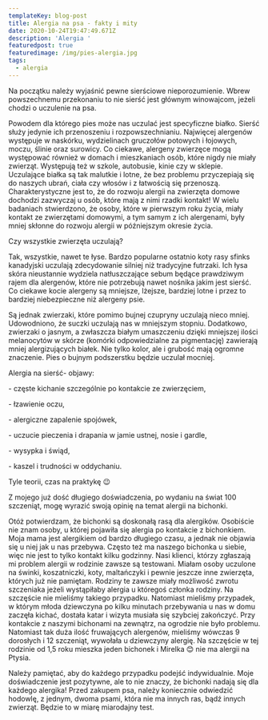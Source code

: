 ```yaml
---
templateKey: blog-post
title: Alergia na psa - fakty i mity
date: 2020-10-24T19:47:49.671Z
description: 'Alergia '
featuredpost: true
featuredimage: /img/pies-alergia.jpg
tags:
  - alergia
---
```


Na początku należy wyjaśnić pewne sierściowe nieporozumienie. Wbrew powszechnemu przekonaniu to nie sierść jest głównym winowajcom, jeżeli chodzi o uczulenie na psa. 

Powodem dla którego pies może nas uczulać jest specyficzne białko. Sierść służy jedynie ich przenoszeniu i rozpowszechnianiu. Najwięcej alergenów występuje w naskórku, wydzielinach gruczołów potowych i łojowych, moczu, ślinie oraz surowicy. Co ciekawe, alergeny zwierzęce mogą występować również w domach i mieszkaniach osób, które nigdy nie miały zwierząt. Występują też w szkole, autobusie, kinie czy w sklepie. Uczulające białka są tak malutkie i lotne, że bez problemu przyczepiają się do naszych ubrań, ciała czy włosów i z łatwością się przenoszą. Charakterystyczne jest to, że do rozwoju alergii na zwierzęta domowe dochodzi zazwyczaj u osób, które mają z nimi rzadki kontakt! W wielu badaniach stwierdzono, że osoby, które w pierwszym roku życia, miały kontakt ze zwierzętami domowymi, a tym samym z ich alergenami, były mniej skłonne do rozwoju alergii w późniejszym okresie życia. 

Czy wszystkie zwierzęta uczulają?

Tak, wszystkie, nawet te łyse. Bardzo popularne ostatnio koty rasy sfinks kanadyjski uczulają zdecydowanie silniej niż tradycyjne futrzaki. Ich łysa skóra nieustannie wydziela natłuszczające sebum będące prawdziwym rajem dla alergenów, które nie potrzebują nawet nośnika jakim jest sierść. Co ciekawe kocie alergeny są mniejsze, lżejsze, bardziej lotne i przez to bardziej niebezpieczne niż alergeny psie. 

Są jednak zwierzaki, które pomimo bujnej czupryny uczulają nieco mniej. Udowodniono, że suczki uczulają nas w mniejszym stopniu. Dodatkowo, zwierzaki o jasnym, a zwłaszcza białym umaszczeniu dzięki mniejszej ilości melanocytów w skórze (komórki odpowiedzialne za pigmentację) zawierają mniej alergizujących białek. Nie tylko kolor, ale i grubość mają ogromne znaczenie. Pies o bujnym podszerstku będzie uczulał mocniej. 

Alergia na sierść- objawy:

\- częste kichanie szczególnie po kontakcie ze zwierzęciem,

\- łzawienie oczu,

\- alergiczne zapalenie spojówek,

\- uczucie pieczenia i drapania w jamie ustnej, nosie i gardle,

\- wysypka i świąd,

\- kaszel i trudności w oddychaniu.

Tyle teorii, czas na praktykę 😉

Z mojego już dość długiego doświadczenia, po wydaniu na świat 100 szczeniąt, mogę wyrazić swoją opinię na temat alergii na bichonki. 

Otóż potwierdzam, że bichonki są doskonałą rasą dla alergików. Osobiście nie znam osoby, u której pojawiła się alergia po kontakcie z bichonkiem. Moja mama jest alergikiem od bardzo długiego czasu, a jednak nie objawia się u niej jak u nas przebywa. Często też ma naszego bichonka u siebie, więc nie jest to tylko kontakt kilku godzinny. Nasi klienci, którzy zgłaszają mi problem alergii w rodzinie zawsze są testowani. Miałam osoby uczulone na świnki, koszatniczki, koty, maltańczyki i pewnie jeszcze inne zwierzęta, których już nie pamiętam. Rodziny te zawsze miały możliwość zwrotu szczeniaka jeżeli wystąpiłaby alergia u któregoś członka rodziny. Na szczęście nie mieliśmy takiego przypadku. Natomiast mieliśmy przypadek, w którym młoda dziewczyna po kilku minutach przebywania u nas w domu zaczęła kichać, dostała katar i wizyta musiała się szybciej zakończyć. Przy kontakcie z naszymi bichonami na zewnątrz, na ogrodzie nie było problemu. Natomiast tak duża ilość fruwających alergenów, mieliśmy wówczas 9 dorosłych i 12 szczeniąt, wywołała u dziewczyny alergię. Na szczęście w tej rodzinie od 1,5 roku mieszka jeden bichonek i Mirelka 😊 nie ma alergii na Ptysia. 

Należy pamiętać, aby do każdego przypadku podejść indywidualnie. Moje doświadczenie jest pozytywne, ale to nie znaczy, że bichonki nadają się dla każdego alergika! Przed zakupem psa, należy koniecznie odwiedzić hodowlę, z jednym, dwoma psami, która nie ma innych ras, bądź innych zwierząt. Będzie to w miarę miarodajny test.
